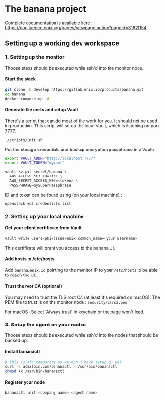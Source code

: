 # The banana project

Complete documentation is available here :
https://confluence.enix.org/pages/viewpage.action?pageId=31621154


## Setting up a working dev workspace

### 1. Setting up the monitor

Thoose steps should be executed while ssh'd into the monitor node.

#### Start the stack

```bash
git clone -b develop https://gitlab.enix.io/products/banana.git
cd banana
docker-compose up -d
```

#### Generate the certs and setup Vault

There's a script that can do most of the work for you. It should not be used in production.
This script will setup the local Vault, which is listening on port 7777.

```bash
./scripts/init.sh
```

Put the storage credentials and backup encryption passphrase into Vault:

```bash
export VAULT_ADDR="http://localhost:7777"
export VAULT_TOKEN="myroot"

vault kv put secret/banana \
  AWS_ACCESS_KEY_ID=<id> \
  AWS_SECRET_ACCESS_KEY=<token> \
  PASSPHRASE=mySuperPassphrase
```

ID and token can be found using (on your local machine) :

```bash
openstack ec2 credentials list
```

### 2. Setting up your local machine

#### Get your client certificate from Vault

```bash
vault write users-pki/issue/enix common_name=<your username>
```

This certificate will grant you access to the banana UI.

#### Add hosts to /etc/hosts

Add `banana.enix.io` pointing to the monitor IP to your `/etc/hosts` to be able to reach the UI.

#### Trust the root CA (optional)

You may need to trust the TLS root CA (at least it's required on macOS). The PEM file to trust is on the monitor node : `security/ca/ca.pem`.

For macOS : Select 'Always trust' in keychain or the page won't load.

### 3. Setup the agent on your nodes

Thoose steps should be executed while ssh'd into the nodes that should be backed up.

#### Install bananactl

```bash
# this is ofc temporary as we don't have setup CD yet
curl -s achaloin.com/bananactl > /usr/bin/bananactl
chmod +x /usr/bin/bananactl
```

#### Register your node

```bash
bananactl init <company name> <agent name>
```
